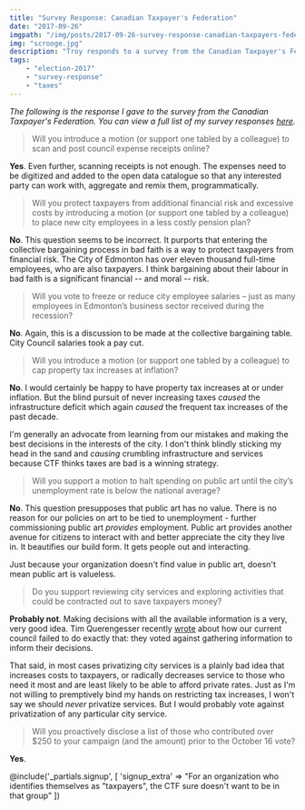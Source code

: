 ```yaml
---
title: "Survey Response: Canadian Taxpayer's Federation"
date: "2017-09-26"
imgpath: "/img/posts/2017-09-26-survey-response-canadian-taxpayers-federation/"
img: "scrooge.jpg"
description: "Troy responds to a survey from the Canadian Taxpayer's Federation"
tags: 
    - "election-2017"
    - "survey-response"
    - "taxes"
---
```


*The following is the response I gave to the survey from the Canadian Taxpayer's Federation. You can view a full list of my survey responses [here](/survey-responses).*

> Will you introduce a motion (or support one tabled by a colleague) to scan and post council expense receipts online?

**Yes**. Even further, scanning receipts is not enough. The expenses need to be digitized and added to the open data catalogue
so that any interested party can work with, aggregate and remix them, programmatically.

> Will you protect taxpayers from additional financial risk and excessive costs by introducing a motion (or support one tabled by a colleague)
  to place new city employees in a less costly pension plan?

**No**. This question seems to be incorrect. It purports that entering the collective bargaining process in bad faith is
a way to protect taxpayers from financial risk. The City of Edmonton has over eleven thousand full-time employees, who are
also taxpayers. I think bargaining about their labour in bad faith is a significant financial -- and moral -- risk.

> Will you vote to freeze or reduce city employee salaries – just as many employees in Edmonton’s business sector received during the recession?

**No**. Again, this is a discussion to be made at the collective bargaining table. City Council salaries took a pay cut.

> Will you introduce a motion (or support one tabled by a colleague) to cap property tax increases at inflation?

**No**. I would certainly be happy to have property tax increases at or under inflation. But the blind pursuit of never
increasing taxes *caused* the infrastructure deficit which again *caused* the frequent tax increases of the past decade.

I'm generally an advocate from learning from our mistakes and making the best decisions in the interests of the city. I don't
think blindly sticking my head in the sand and *causing* crumbling infrastructure and services because CTF thinks taxes are bad is a winning strategy.

> Will you support a motion to halt spending on public art until the city’s unemployment rate is below the national average?

**No**. This question presupposes that public art has no value. There is no reason for our policies on art to be tied
to unemployment - further commissioning public art *provides* employment. Public art provides another avenue for citizens
to interact with and better appreciate the city they live in. It beautifies our build form. It gets people out and interacting.

Just because your organization doesn't find value in public art, doesn't mean public art is valueless.

> Do you support reviewing city services and exploring activities that could be contracted out to save taxpayers money?

**Probably not**. Making decisions with all the available information is a very, very good idea. Tim Querengesser recently
[wrote](https://www.timquerengesser.com/blog/2017/7/13/q34ekfituc3akg1qd9tvf6hb63pkgx) about how our current council failed to do exactly that: they voted against gathering information to inform their decisions.

That said, in most cases privatizing city services is a plainly bad idea that increases costs to taxpayers, or radically decreases
service to those who need it most and are least likely to be able to afford private rates. Just as I'm not willing to premptively
bind my hands on restricting tax increases, I won't say we should *never* privatize services. But I would probably vote against
privatization of any particular city service.

> Will you proactively disclose a list of those who contributed over $250 to your campaign (and the amount) prior to the October 16 vote?

**Yes**.

@include('_partials.signup', [ 'signup_extra' => "For an organization who identifies themselves as \"taxpayers\", the CTF sure doesn't want to be in that group" ])
